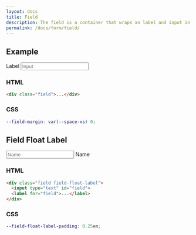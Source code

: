 ```yaml
---
layout: docs
title: Field
description: The field is a container that wraps an label and input in a form to normalise margins.
permalink: /docs/form/field/
---
```


## Example

<div class="field">
  <label for="field">Label</label>
  <input type="email" id="field" placeholder="Input">
</div>

### HTML

```html
<div class="field">...</div>
```

### CSS

```scss
--field-margin: var(--space-xs) 0;
```

## Field Float Label

<div class="field field-float-label">
  <input type="email" id="field" placeholder="Name">
  <label for="field">Name</label>
</div>

### HTML

```html
<div class="field field-float-label">
  <input type="text" id="field">
  <label for="field">...</label>
</div>
```

### CSS

```scss
--field-float-label-padding: 0.25em;
```
